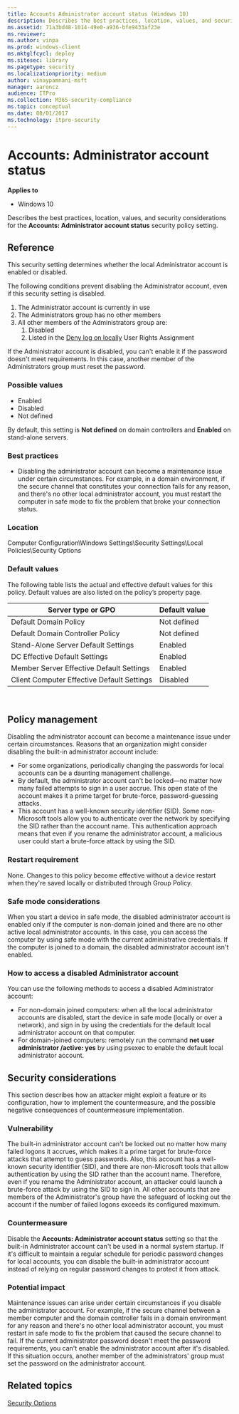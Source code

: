 ```yaml
---
title: Accounts Administrator account status (Windows 10)
description: Describes the best practices, location, values, and security considerations for the Accounts Administrator account status security policy setting.
ms.assetid: 71a3bd48-1014-49e0-a936-bfe9433af23e
ms.reviewer: 
ms.author: vinpa
ms.prod: windows-client
ms.mktglfcycl: deploy
ms.sitesec: library
ms.pagetype: security
ms.localizationpriority: medium
author: vinaypamnani-msft
manager: aaroncz
audience: ITPro
ms.collection: M365-security-compliance
ms.topic: conceptual
ms.date: 08/01/2017
ms.technology: itpro-security
---
```


# Accounts: Administrator account status

**Applies to**
-   Windows 10

Describes the best practices, location, values, and security considerations for the **Accounts: Administrator account status** security policy setting.

## Reference

This security setting determines whether the local Administrator account is enabled or disabled.

The following conditions prevent disabling the Administrator account, even if this security setting is disabled.

1.  The Administrator account is currently in use
2.  The Administrators group has no other members
3.  All other members of the Administrators group are:
    1.  Disabled
    2.  Listed in the [Deny log on locally](deny-log-on-locally.md) User Rights Assignment

If the Administrator account is disabled, you can't enable it if the password doesn't meet requirements. In this case, another member of the Administrators group must reset the password.

### Possible values
-   Enabled
-   Disabled
-   Not defined

By default, this setting is **Not defined** on domain controllers and **Enabled** on stand-alone servers.

### Best practices

-   Disabling the administrator account can become a maintenance issue under certain circumstances. For example, in a domain environment, if the secure channel that constitutes your connection fails for any reason, and there's no other local administrator account, you must restart the computer in safe mode to fix the problem that broke your connection status.

### Location

Computer Configuration\\Windows Settings\\Security Settings\\Local Policies\\Security Options

### Default values

The following table lists the actual and effective default values for this policy. Default values are also listed on the policy’s property page.

| Server type or GPO | Default value |
| - | - |
| Default Domain Policy | Not defined |
| Default Domain Controller Policy |Not defined |
| Stand-Alone Server Default Settings | Enabled |
| DC Effective Default Settings | Enabled |
| Member Server Effective Default Settings | Enabled |
| Client Computer Effective Default Settings | Disabled |

 
## Policy management

Disabling the administrator account can become a maintenance issue under certain circumstances. Reasons that an organization might consider disabling the built-in administrator account include:

-   For some organizations, periodically changing the passwords for local accounts can be a daunting management challenge.
-   By default, the administrator account can't be locked—no matter how many failed attempts to sign in a user accrue. This open state of the account makes it a prime target for brute-force, password-guessing attacks.
-   This account has a well-known security identifier (SID). Some non-Microsoft tools allow you to authenticate over the network by specifying the SID rather than the account name. This authentication approach means that even if you rename the administrator account, a malicious user could start a brute-force attack by using the SID.

### Restart requirement

None. Changes to this policy become effective without a device restart when they're saved locally or distributed through Group Policy.

### Safe mode considerations

When you start a device in safe mode, the disabled administrator account is enabled only if the computer is non-domain joined and there are no other active local administrator accounts. In this case, you can access the computer by using safe mode with the current administrative credentials. If the computer is joined to a domain, the disabled administrator account isn't enabled.

### How to access a disabled Administrator account

You can use the following methods to access a disabled Administrator account:
-   For non-domain joined computers: when all the local administrator accounts are disabled, start the device in safe mode (locally or over a network), and sign in by using the credentials for the default local administrator account on that computer. 
-   For domain-joined computers: remotely run the command **net user administrator /active: yes** by using psexec to enable the default local administrator account.

## Security considerations

This section describes how an attacker might exploit a feature or its configuration, how to implement the countermeasure, and the possible negative consequences of countermeasure implementation.

### Vulnerability

The built-in administrator account can't be locked out no matter how many failed logons it accrues, which makes it a prime target for brute-force attacks that attempt to guess passwords. Also, this account has a well-known security identifier (SID), and there are non-Microsoft tools that allow authentication by using the SID rather than the account name. Therefore, even if you rename the Administrator account, an attacker could launch a brute-force attack by using the SID to sign in. All other accounts that are members of the Administrator's group have the safeguard of locking out the account if the number of failed logons exceeds its configured maximum.

### Countermeasure

Disable the **Accounts: Administrator account status** setting so that the built-in Administrator account can't be used in a normal system startup.
If it's difficult to maintain a regular schedule for periodic password changes for local accounts, you can disable the built-in administrator account instead of relying on regular password changes to protect it from attack.

### Potential impact

Maintenance issues can arise under certain circumstances if you disable the administrator account. For example, if the secure channel between a member computer and the domain controller fails in a domain environment for any reason and there's no other local administrator account, you must restart in safe mode to fix the problem that caused the secure channel to fail.
If the current administrator password doesn't meet the password requirements, you can't enable the administrator account after it's disabled. If this situation occurs, another member of the administrators' group must set the password on the administrator account.

## Related topics

[Security Options](security-options.md)
